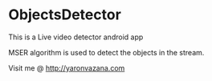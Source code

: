 # ObjectsDetector

This is a Live video detector android app

MSER algorithm is used to detect the objects in the stream.


Visit me @ http://yaronvazana.com

